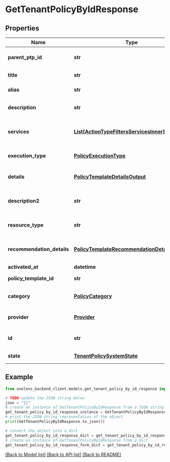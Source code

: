 # GetTenantPolicyByIdResponse


## Properties

Name | Type | Description | Notes
------------ | ------------- | ------------- | -------------
**parent_ptp_id** | **str** | The id of the parent policy template pack. | 
**title** | **str** | The title of the policy template. | 
**alias** | **str** | The alias of the policy template. | 
**description** | **str** | The description of the policy template. | [optional] 
**services** | [**List[ActionTypeFiltersServicesInner]**](ActionTypeFiltersServicesInner.md) | The list of services associated the policy template. | 
**execution_type** | [**PolicyExecutionType**](PolicyExecutionType.md) | The execution type of the policy template. | 
**details** | [**PolicyTemplateDetailsOutput**](PolicyTemplateDetailsOutput.md) | The details of the policy template. | 
**description2** | **str** | The description2 of the policy template. | [optional] 
**resource_type** | **str** | The resource type of the policy template. | 
**recommendation_details** | [**PolicyTemplateRecommendationDetailsOutput**](PolicyTemplateRecommendationDetailsOutput.md) | The recommendation details for the policy template. | 
**activated_at** | **datetime** |  | [optional] 
**policy_template_id** | **str** | The id of the policy template. | 
**category** | [**PolicyCategory**](PolicyCategory.md) | The category of the policy template. | 
**provider** | [**Provider**](Provider.md) | The cloud provider of the policy template. | 
**id** | **str** | The unique identifier of the tenant policy. | 
**state** | [**TenantPolicySystemState**](TenantPolicySystemState.md) | The state of the tenant policy. | 

## Example

```python
from onelens_backend_client.models.get_tenant_policy_by_id_response import GetTenantPolicyByIdResponse

# TODO update the JSON string below
json = "{}"
# create an instance of GetTenantPolicyByIdResponse from a JSON string
get_tenant_policy_by_id_response_instance = GetTenantPolicyByIdResponse.from_json(json)
# print the JSON string representation of the object
print(GetTenantPolicyByIdResponse.to_json())

# convert the object into a dict
get_tenant_policy_by_id_response_dict = get_tenant_policy_by_id_response_instance.to_dict()
# create an instance of GetTenantPolicyByIdResponse from a dict
get_tenant_policy_by_id_response_form_dict = get_tenant_policy_by_id_response.from_dict(get_tenant_policy_by_id_response_dict)
```
[[Back to Model list]](../README.md#documentation-for-models) [[Back to API list]](../README.md#documentation-for-api-endpoints) [[Back to README]](../README.md)



